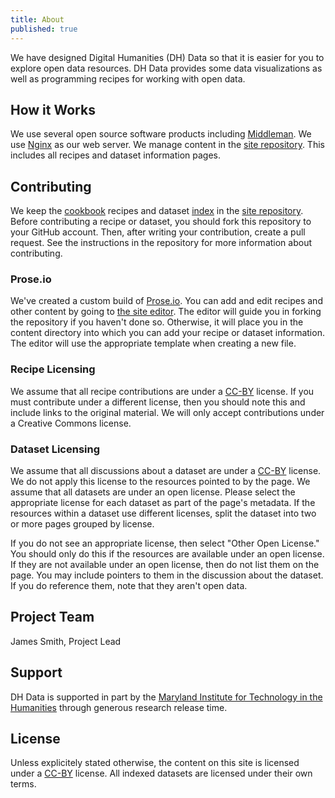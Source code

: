 ```yaml
---
title: About
published: true
---
```


We have designed Digital Humanities (DH) Data so that it is easier for you to
explore open data resources. DH Data provides some data visualizations as well
as programming recipes for working with open data.

## How it Works

We use several open source software products including
[Middleman](http://middlemanapp.com/). We use [Nginx](http://nginx.org/) as our
web server. We manage content in the  [site
repository](https://github.com/dhdata/dhdata-site). This includes all recipes
and dataset information pages.

## Contributing

We keep the [cookbook](/cookbook/) recipes and dataset [index](/dataset/) in the
[site repository](https://github.com/dhdata/dhdata-site). Before contributing a
recipe or dataset, you should fork this repository to your GitHub account. Then,
after writing your contribution, create a pull request. See the instructions in
the repository for more information about contributing.

### Prose.io

We've created a custom build of [Prose.io](http://prose.io/). You can add and
edit recipes and other content by going to [the site editor](/editor). The
editor will guide you in forking the repository if you haven't done so.
Otherwise, it will place you in the content directory into which you can add
your recipe or dataset information. The editor will use the appropriate template
when creating a new file.

### Recipe Licensing

We assume that all recipe contributions are under a
[CC-BY](http://creativecommons.org/licenses/by/4.0/) license. If you must
contribute under a different license, then you should note this and include
links to the original material. We will only accept contributions under a
Creative Commons license.

### Dataset Licensing

We assume that all discussions about a dataset are under a
[CC-BY](http://creativecommons.org/licenses/by/4.0/) license. We do not apply
this license to the resources pointed to by the page. We assume that all
datasets are under an open license. Please select the appropriate license for
each dataset as part of the page's metadata. If the resources within a dataset
use different licenses, split the dataset into two or more pages grouped by
license.

If you do not see an appropriate license, then select "Other Open License." You
should only do this if the resources are available under an open license. If
they are not available under an open license, then do not list them on the page.
You may include pointers to them in the discussion about the dataset. If you do
reference them, note that they aren't open data.

## Project Team

James Smith, Project Lead

## Support

DH Data is supported in part by the [Maryland Institute for Technology in the
Humanities](http://mith.umd.edu/) through generous research release time.

## License

Unless explicitely stated otherwise, the content on this site is licensed
under a [CC-BY](http://creativecommons.org/licenses/by/3.0/) license. All
indexed datasets are licensed under their own terms.

